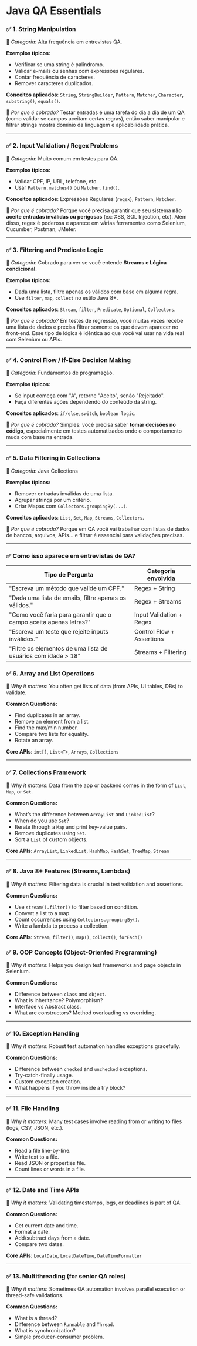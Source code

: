 # Java QA Essentials

### ✅ 1. **String Manipulation**

📌 *Categoria*: Alta frequência em entrevistas QA.

**Exemplos típicos:**

* Verificar se uma string é palíndromo.
* Validar e-mails ou senhas com expressões regulares.
* Contar frequência de caracteres.
* Remover caracteres duplicados.

**Conceitos aplicados**: `String`, `StringBuilder`, `Pattern`, `Matcher`, `Character`, `substring()`, `equals()`.

🧠 *Por que é cobrado?*
Testar entradas é uma tarefa do dia a dia de um QA (como validar se campos aceitam certas regras), então saber manipular e filtrar strings mostra domínio da linguagem e aplicabilidade prática.

---

### ✅ 2. **Input Validation / Regex Problems**

📌 *Categoria*: Muito comum em testes para QA.

**Exemplos típicos:**

* Validar CPF, IP, URL, telefone, etc.
* Usar `Pattern.matches()` ou `Matcher.find()`.

**Conceitos aplicados**: Expressões Regulares (`regex`), `Pattern`, `Matcher`.

🧠 *Por que é cobrado?*
Porque você precisa garantir que seu sistema **não aceite entradas inválidas ou perigosas** (ex: XSS, SQL Injection, etc). Além disso, regex é poderosa e aparece em várias ferramentas como Selenium, Cucumber, Postman, JMeter.

---

### ✅ 3. **Filtering and Predicate Logic**

📌 *Categoria*: Cobrado para ver se você entende **Streams e Lógica condicional**.

**Exemplos típicos:**

* Dada uma lista, filtre apenas os válidos com base em alguma regra.
* Use `filter`, `map`, `collect` no estilo Java 8+.

**Conceitos aplicados**: `Stream`, `filter`, `Predicate`, `Optional`, `Collectors`.

🧠 *Por que é cobrado?*
Em testes de regressão, você muitas vezes recebe uma lista de dados e precisa filtrar somente os que devem aparecer no front-end. Esse tipo de lógica é idêntica ao que você vai usar na vida real com Selenium ou APIs.

---

### ✅ 4. **Control Flow / If-Else Decision Making**

📌 *Categoria*: Fundamentos de programação.

**Exemplos típicos:**

* Se input começa com "A", retorne "Aceito", senão "Rejeitado".
* Faça diferentes ações dependendo do conteúdo da string.

**Conceitos aplicados**: `if/else`, `switch`, `boolean logic`.

🧠 *Por que é cobrado?*
Simples: você precisa saber **tomar decisões no código**, especialmente em testes automatizados onde o comportamento muda com base na entrada.

---

### ✅ 5. **Data Filtering in Collections**

📌 *Categoria*: Java Collections

**Exemplos típicos:**

* Remover entradas inválidas de uma lista.
* Agrupar strings por um critério.
* Criar Mapas com `Collectors.groupingBy(...)`.

**Conceitos aplicados**: `List`, `Set`, `Map`, `Streams`, `Collectors`.

🧠 *Por que é cobrado?*
Porque em QA você vai trabalhar com listas de dados de bancos, arquivos, APIs... e filtrar é essencial para validações precisas.

---

### ✅ Como isso aparece em entrevistas de QA?

| Tipo de Pergunta                                                  | Categoria envolvida       |
| ----------------------------------------------------------------- | ------------------------- |
| "Escreva um método que valide um CPF."                            | Regex + String            |
| "Dada uma lista de emails, filtre apenas os válidos."             | Regex + Streams           |
| "Como você faria para garantir que o campo aceita apenas letras?" | Input Validation + Regex  |
| "Escreva um teste que rejeite inputs inválidos."                  | Control Flow + Assertions |
| "Filtre os elementos de uma lista de usuários com idade > 18"     | Streams + Filtering       |


### ✅ 6. **Array and List Operations**

🎯 *Why it matters*: You often get lists of data (from APIs, UI tables, DBs) to validate.

**Common Questions:**

* Find duplicates in an array.
* Remove an element from a list.
* Find the max/min number.
* Compare two lists for equality.
* Rotate an array.

**Core APIs**: `int[]`, `List<T>`, `Arrays`, `Collections`

---

### ✅ 7. **Collections Framework**

🎯 *Why it matters*: Data from the app or backend comes in the form of `List`, `Map`, or `Set`.

**Common Questions:**

* What’s the difference between `ArrayList` and `LinkedList`?
* When do you use `Set`?
* Iterate through a `Map` and print key-value pairs.
* Remove duplicates using `Set`.
* Sort a `List` of custom objects.

**Core APIs**: `ArrayList`, `LinkedList`, `HashMap`, `HashSet`, `TreeMap`, `Stream`

---

### ✅ 8. **Java 8+ Features (Streams, Lambdas)**

🎯 *Why it matters*: Filtering data is crucial in test validation and assertions.

**Common Questions:**

* Use `stream().filter()` to filter based on condition.
* Convert a list to a map.
* Count occurrences using `Collectors.groupingBy()`.
* Write a lambda to process a collection.

**Core APIs**: `Stream`, `filter()`, `map()`, `collect()`, `forEach()`

### ✅ 9. **OOP Concepts (Object-Oriented Programming)**

🎯 *Why it matters*: Helps you design test frameworks and page objects in Selenium.

**Common Questions:**

* Difference between `class` and `object`.
* What is inheritance? Polymorphism?
* Interface vs Abstract class.
* What are constructors? Method overloading vs overriding.

---

### ✅ 10. **Exception Handling**

🎯 *Why it matters*: Robust test automation handles exceptions gracefully.

**Common Questions:**

* Difference between `checked` and `unchecked` exceptions.
* Try-catch-finally usage.
* Custom exception creation.
* What happens if you throw inside a try block?

---

### ✅ 11. **File Handling**

🎯 *Why it matters*: Many test cases involve reading from or writing to files (logs, CSV, JSON, etc.).

**Common Questions:**

* Read a file line-by-line.
* Write text to a file.
* Read JSON or properties file.
* Count lines or words in a file.

---

### ✅ 12. **Date and Time APIs**

🎯 *Why it matters*: Validating timestamps, logs, or deadlines is part of QA.

**Common Questions:**

* Get current date and time.
* Format a date.
* Add/subtract days from a date.
* Compare two dates.

**Core APIs**: `LocalDate`, `LocalDateTime`, `DateTimeFormatter`

---

### ✅ 13. **Multithreading (for senior QA roles)**

🎯 *Why it matters*: Sometimes QA automation involves parallel execution or thread-safe validations.

**Common Questions:**

* What is a thread?
* Difference between `Runnable` and `Thread`.
* What is synchronization?
* Simple producer-consumer problem.

